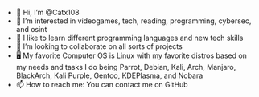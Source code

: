 - 👋 Hi, I’m @Catx108
- 👀 I’m interested in videogames, tech, reading, programming, cybersec, and osint
- 🌱 I like to learn different programming languages and new tech skills
- 💞️ I’m looking to collaborate on all sorts of projects
- 🖥 My favorite Computer OS is Linux with my favorite distros based on my needs and tasks I do being Parrot, Debian, Kali, Arch, Manjaro, BlackArch, Kali Purple, Gentoo, KDEPlasma, and Nobara
- 📫 How to reach me: You can contact me on GitHub

<!---
Catx108/Catx108 is a ✨ special ✨ repository because its `README.md` (this file) appears on your GitHub profile.
You can click the Preview link to take a look at your changes.
--->

